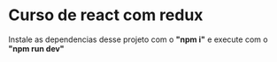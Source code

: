 # Curso de react com redux
<p>Instale as dependencias desse projeto com o <b>"npm i"</b> e execute com o <b>"npm run dev"</b><p>